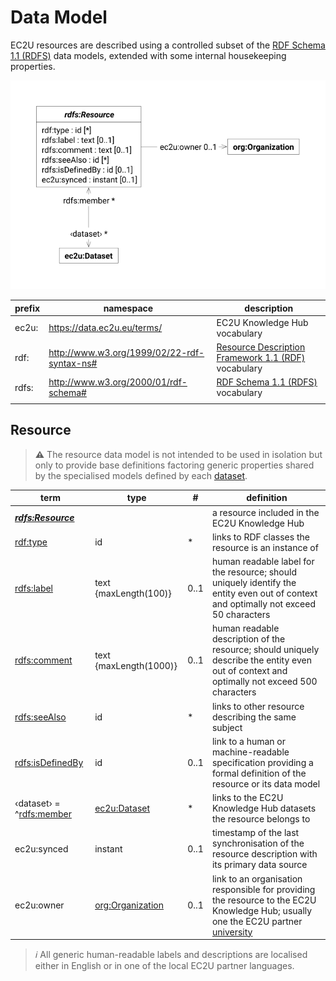# Data Model

EC2U resources are described using a controlled subset
of the [RDF Schema 1.1 (RDFS)](https://www.w3.org/TR/rdf11-schema/) data models, extended with some internal
housekeeping properties.

![resource data model](index/resources.svg#75)

| prefix | namespace                                   | description                                                                                                    |
|--------|---------------------------------------------|----------------------------------------------------------------------------------------------------------------|
| ec2u:  | https://data.ec2u.eu/terms/                 | EC2U Knowledge Hub vocabulary                                                                                  |
| rdf:   | http://www.w3.org/1999/02/22-rdf-syntax-ns# | [Resource Description Framework 1.1 (RDF)](https://www.w3.org/TR/2014/REC-rdf11-concepts-20140225/) vocabulary |
| rdfs:  | http://www.w3.org/2000/01/rdf-schema#       | [RDF Schema 1.1 (RDFS)](https://www.w3.org/TR/rdf11-schema/) vocabulary                                        |
|        |                                             |                                                                                                                |

## Resource

> **⚠️** The resource data model is not intended to be used in isolation but only to provide base
> definitions factoring generic properties shared by the specialised models defined by each [dataset](./index.md).

| term                                                                    | type                                    | #    | definition                                                                                                                                            |
|-------------------------------------------------------------------------|-----------------------------------------|------|-------------------------------------------------------------------------------------------------------------------------------------------------------|
| ***[rdfs:Resource](https://www.w3.org/TR/rdf-schema/#ch_resource)***    |                                         |      | a resource included in the EC2U Knowledge Hub                                                                                                         |
| [rdf:type](https://www.w3.org/TR/rdf-schema/#ch_type)                   | id                                      | *    | links to RDF classes the resource is an instance of                                                                                                   |
| [rdfs:label](https://www.w3.org/TR/rdf-schema/#ch_label)                | text {maxLength(100)}                   | 0..1 | human readable label for the resource; should uniquely identify the entity even out of context and optimally not exceed 50 characters                 |
| [rdfs:comment](https://www.w3.org/TR/rdf-schema/#ch_comment)            | text {maxLength(1000)}                  | 0..1 | human readable description of the resource; should uniquely describe the entity even out of context and optimally not exceed 500 characters           |
| [rdfs:seeAlso](https://www.w3.org/TR/rdf-schema/#ch_seealso)            | id                                      | *    | links to other resource describing the same subject                                                                                                   |
| [rdfs:isDefinedBy](https://www.w3.org/TR/rdf-schema/#ch_isdefinedby)    | id                                      | 0..1 | link to a human or machine-readable specification providing a formal definition of the resource or its data model                                     |
| ‹dataset› = ^[rdfs:member](https://www.w3.org/TR/rdf-schema/#ch_member) | [ec2u:Dataset](./index.md)              | *    | links to the EC2U Knowledge Hub datasets the resource belongs to                                                                                      |
| ec2u:synced                                                             | instant                                 | 0..1 | timestamp of the last synchronisation of the resource description with its primary data source                                                        |
| ec2u:owner                                                              | [org:Organization](agents#organization) | 0..1 | link to an organisation responsible for providing the resource to the EC2U Knowledge Hub; usually  one the EC2U partner [university](universities.md) |

> *ℹ️* All generic human-readable labels and descriptions are localised either in English or in one of the local EC2U
> partner
> languages.
